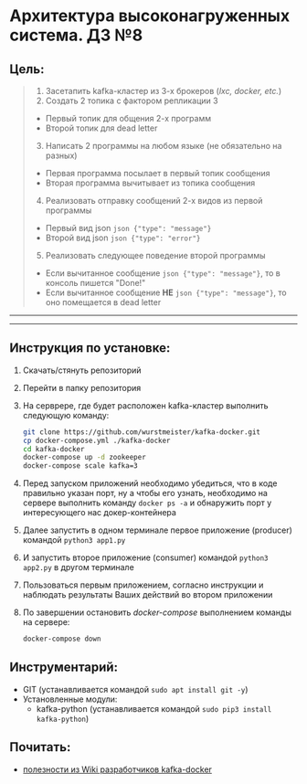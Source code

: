 # Архитектура высоконагруженных система. ДЗ №8

## Цель:
> 1. Засетапить kafka-кластер из 3-х брокеров (*lxc, docker, etc.*)
> 2. Создать 2 топика с фактором репликации 3
>	- Первый топик для общения 2-х программ
>	- Второй топик для dead letter
> 3. Написать 2 программы на любом языке (не обязательно на разных)
>	- Первая программа посылает в первый топик сообщения
>	- Вторая программа вычитывает из топика сообщения
> 4. Реализовать отправку сообщений 2-х видов из первой программы
>	- Первый вид json `json {"type": "message"}`
>	- Второй вид json `json {"type": "error"}`
> 5. Реализовать следующее поведение второй программы
>	- Если вычитанное сообщение `json {"type": "message"}`, то в консоль пишется "Done!"
>	- Если вычитанное сообщение **НЕ** `json {"type": "message"}`, то оно помещается в dead letter

--------------





--------------

## Инструкция по установке:
1. Скачать/стянуть репозиторий
1. Перейти в папку репозитория
1. На серврере, где будет расположен kafka-кластер выполнить следующую команду:
	```bash
	git clone https://github.com/wurstmeister/kafka-docker.git
	cp docker-compose.yml ./kafka-docker
	cd kafka-docker
	docker-compose up -d zookeeper
	docker-compose scale kafka=3
	```
1. Перед запуском приложений необходимо убедиться, что в коде правильно указан порт, ну а чтобы его узнать, необходимо на сервере выполнить команду `docker ps -a` и обнаружить порт у интересующего нас докер-контейнера
1. Далее запустить в одном терминале первое приложение (producer) командой `python3 app1.py`
1. И запустить второе приложение (consumer) командой `python3 app2.py` в другом терминале
1. Пользоваться первым приложением, согласно инструкции и наблюдать результаты Ваших действий во втором приложении

1. По завершении остановить *docker-compose* выполнением команды на сервере:
	```bash
	docker-compose down
	```

## Инструментарий:
- GIT (устанавливается командой `sudo apt install git -y`)
- Установленные модули:
	+ kafka-python (устанавливается командой `sudo pip3 install kafka-python`)


## Почитать:
- [полезности из Wiki разработчиков kafka-docker](https://github.com/wurstmeister/kafka-docker)